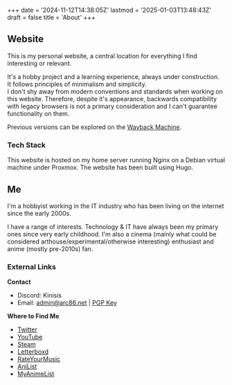 +++
date = '2024-11-12T14:38:05Z'
lastmod = '2025-01-03T13:48:43Z'
draft = false
title = 'About'
+++

## Website

This is my personal website, a central location for everything I find interesting or relevant.

It's a hobby project and a learning experience, always under construction.\
It follows principles of minimalism and simplicity.\
I don't shy away from modern conventions and standards when working on this website. Therefore, despite it's appearance, backwards compatibility with legacy browsers is not a primary consideration and I can't guarantee functionality on them.

Previous versions can be explored on the [Wayback Machine](https://web.archive.org/web/20240305235331/https%3A%2F%2Fkinisis.xyz%2F).

### Tech Stack

This website is hosted on my home server running Nginx on a Debian virtual machine under Proxmox. The website has been built using Hugo.

## Me

I'm a hobbyist working in the IT industry who has been living on the internet since the early 2000s.

I have a range of interests. Technology & IT have always been my primary ones since very early childhood. I'm also a cinema (mainly what could be considered arthouse/experimental/otherwise interesting) enthusiast and anime (mostly pre-2010s) fan.

### External Links

**Contact**

- Discord: Kinisis
- Email: admin@arc86.net | [PGP Key](/files/publickey.asc)

**Where to Find Me**

- [Twitter](https://twitter.com/tuxracer)
- [YouTube](https://www.youtube.com/channel/UCHKtasHcMGuYR95T8yqYeDA)
- [Steam](http://steamcommunity.com/id/kinisis)
- [Letterboxd](https://letterboxd.com/Sztukmistrz)
- [RateYourMusic](https://rateyourmusic.com/~Kinisis)
- [AniList](https://anilist.co/user/Kinisis)
- [MyAnimeList](http://myanimelist.net/profile/kinisis)